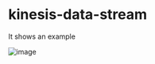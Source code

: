 # kinesis-data-stream
It shows an example 


![image](https://user-images.githubusercontent.com/52392004/162723697-f807b59b-2577-4a0a-90be-6477f7d2953c.png)
